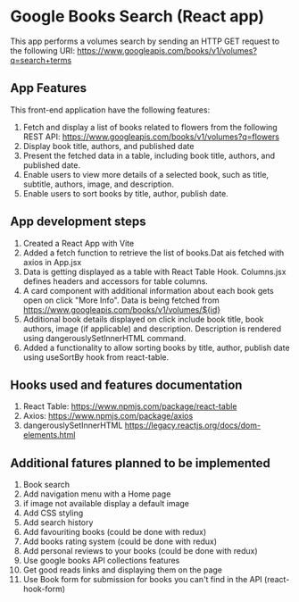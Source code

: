 # Google Books Search (React app)

This app performs a volumes search by sending an HTTP GET request to the following URI:
https://www.googleapis.com/books/v1/volumes?q=search+terms


## App Features
This front-end application have the following features:
1. Fetch and display a list of books related to flowers from the following REST API: https://www.googleapis.com/books/v1/volumes?q=flowers
2. Display book title, authors, and published date 
3. Present the fetched data in a table, including book title, authors, and published date.
4. Enable users to view more details of a selected book, such as title, subtitle, authors, image, and description.
5. Enable users to sort books by title, author, publish date. 

## App development steps
1. Created a React App with Vite 
2. Added a fetch function to retrieve the list of books.Dat ais fetched with axios in App.jsx
3. Data is getting displayed as a table with React Table Hook. Columns.jsx defines headers and accessors for table columns. 
4. A card component with additional information about each book gets open on click "More Info". Data is being fetched from https://www.googleapis.com/books/v1/volumes/${id}
5. Additional book details displayed on click include book title, book authors, image (if applicable) and description. Description is rendered using dangerouslySetInnerHTML command.
6. Added a functionality to allow sorting books by title, author, publish date using useSortBy hook from react-table. 

## Hooks used and features documentation
1. React Table: https://www.npmjs.com/package/react-table
2. Axios: https://www.npmjs.com/package/axios
3. dangerouslySetInnerHTML https://legacy.reactjs.org/docs/dom-elements.html

## Additional fatures planned to be implemented
1. Book search
2. Add navigation menu with a Home page
3. if image not available display a default image
4. Add CSS styling
5. Add search history
6. Add favouriting books (could be done with redux)
7. Add books rating system (could be done with redux)
8. Add personal reviews to your books (could be done with redux)
9. Use google books API collections features
10. Get good reads links and displaying them on the page
11. Use Book form for submission for books you can't find in the API (react-hook-form)
